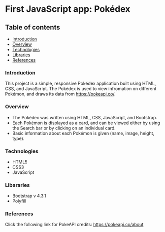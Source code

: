 # First JavaScript app: Pokédex 
## Table of contents 
-   [Introduction](#introduction)
-   [Overview](#overview)
-   [Technologies](#technologies)
-   [Libraries](#libararies)
-   [References](#references)    



### Introduction 

This project is a simple, responsive Pokédex application built using HTML, CSS, and JavaScript. The Pokédex is used to view infromation on different Pokémon, and draws its data from https://pokeapi.co/. 



### Overview 

+ The Pokédex was written using HTML, CSS, JavaScript, and Bootstrap. 
+ Each Pokémon is displayed as a card, and can be viewed either by using the Search bar or by clicking on an individual card.
+ Basic information about each Pokémon is given (name, image, height, type). 




### Technologies 
+ HTML5
+ CSS3
+ JavaScript


### Libararies 
+ Bootstrap v 4.3.1
+ Polyfill 


### References 

Click the following link for PokeAPI credits:
https://pokeapi.co/about


